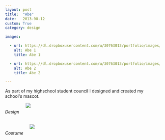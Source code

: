 ```yaml
---
layout: post
title:  "Abe"
date:   2013-08-12
custom: True
category: design

images:

  - url: https://dl.dropboxusercontent.com/u/30763013/portfolio/images/design/Abe/Abe-mascot.png
    alt: Abe 1
    title: Abe 1

  - url: https://dl.dropboxusercontent.com/u/30763013/portfolio/images/design/Abe/Abe-custom.jpg
    alt: Abe 2
    title: Abe 2

---
```

<div class="text-center">
<p>As part of my highschool student council I designed and created my school's mascot.</p>
<div class="row">
	<div class="six columns">
		<h6>Design</h6>
		<img src="https://dl.dropboxusercontent.com/u/30763013/portfolio/images/design/Abe/Abe-mascot.png">
	</div>
	<div class="six columns">
		<h6>Costume</h6>
		<img src="https://dl.dropboxusercontent.com/u/30763013/portfolio/images/design/Abe/Abe-custom.jpg">
	</div>
</div>